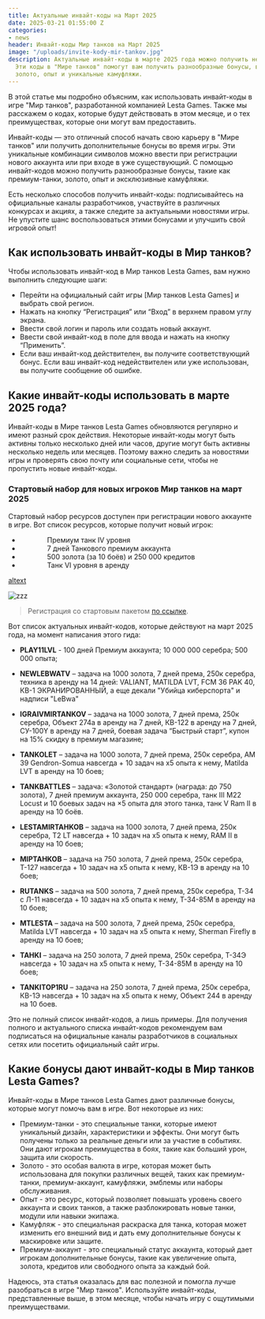 ```yaml
---
title: Актуальные инвайт-коды на Март 2025
date: 2025-03-21 01:55:00 Z
categories:
- news
header: Инвайт-коды Мир танков на Март 2025
image: "/uploads/invite-kody-mir-tankov.jpg"
description: Актуальные инвайт-коды в марте 2025 года можно получить несколькими способами.
  Эти коды в "Мире танков" помогут вам получить разнообразные бонусы, включая премиум-танки,
  золото, опыт и уникальные камуфляжи.
---
```


В этой статье мы подробно объясним, как использовать инвайт-коды в игре "Мир танков", разработанной компанией Lesta Games. Также мы расскажем о кодах, которые будут действовать в этом месяце, и о тех преимуществах, которые они могут вам предоставить.

Инвайт-коды — это отличный способ начать свою карьеру в "Мире танков" или получить дополнительные бонусы во время игры. Эти уникальные комбинации символов можно ввести при регистрации нового аккаунта или при входе в уже существующий. С помощью инвайт-кодов можно получить разнообразные бонусы, такие как премиум-танки, золото, опыт и эксклюзивные камуфляжи.

Есть несколько способов получить инвайт-коды: подписывайтесь на официальные каналы разработчиков, участвуйте в различных конкурсах и акциях, а также следите за актуальными новостями игры. Не упустите шанс воспользоваться этими бонусами и улучшить свой игровой опыт!

## Как использовать инвайт-коды в Мир танков?

Чтобы использовать инвайт-код в Мир танков Lesta Games, вам нужно выполнить следующие шаги:

* Перейти на официальный сайт игры [Мир танков Lesta Games] и выбрать свой регион.
* Нажать на кнопку “Регистрация” или “Вход” в верхнем правом углу экрана.
* Ввести свой логин и пароль или создать новый аккаунт.
* Ввести свой инвайт-код в поле для ввода и нажать на кнопку “Применить”.
* Если ваш инвайт-код действителен, вы получите соответствующий бонус. Если ваш инвайт-код недействителен или уже использован, вы получите сообщение об ошибке.

## Какие инвайт-коды использовать в марте 2025 года?

Инвайт-коды в Мире танков Lesta Games обновляются регулярно и имеют разный срок действия. Некоторые инвайт-коды могут быть активны только несколько дней или часов, другие могут быть активны несколько недель или месяцев. Поэтому важно следить за новостями игры и проверять свою почту или социальные сети, чтобы не пропустить новые инвайт-коды.

### Стартовый набор для новых игроков Мир танков на март 2025

Стартовый набор ресурсов доступен при регистрации нового аккаунте в игре. Вот список ресурсов, которые получит новый игрок:

<ul>
<li style="background-image: url('https://lms-runet-cdn.lesta.ru/LESTA-BONUS-RUTANKS-MTPUB-3048/eb4ff14…_1696511859.png'); background-size: 45px; background-repeat: no-repeat; padding-left: 55px;">Премиум танк IV уровня</li>
<li style="background-image: url('https://lms-runet-cdn.lesta.ru/LESTA-BONUS-RUTANKS-MTPUB-3048/bcb6896143fbf9c9fae7c83ce11656a1_1696510346.png'); background-size: 45px; background-repeat: no-repeat; padding-left: 55px;">7 дней Танкового премиум аккаунта</li>
<li style="background-image: url('https://lms-runet-cdn.lesta.ru/LESTA-BONUS-RUTANKS-MTPUB-3048/baaed6a92f3114fd48c9453b20a7b15f_1696510397.png'); background-size: 45px; background-repeat: no-repeat; padding-left: 55px;">500 золота (за 10 боёв) и 250 000 кредитов</li>
<li style="background-image: url('https://lms-runet-cdn.lesta.ru/LESTA-BONUS-RUTANKS-MTPUB-3048/b6b68a614910f996b517e97b1406f197_1696510559.png'); background-size: 45px; background-repeat: no-repeat; padding-left: 55px;">Танк VI уровня в аренду</li>
</ul>

[altext](https://lms-runet-cdn.lesta.ru/LESTA-BONUS-RUTANKS-MTPUB-3048/b6b68a614910f996b517e97b1406f197_1696510559.png)

![zzz](https://lms-runet-cdn.lesta.ru/LESTA-BONUS-RUTANKS-MTPUB-3048/b6b68a614910f996b517e97b1406f197_1696510559.png)

> Регистрация со стартовым пакетом <a href="https://play.tanki.su/1696508987/" rel="nofollow" target="_blank">по ссылке</a>.

Вот список актуальных инвайт-кодов, которые действуют на март 2025 года, на момент написания этого гида:

* **PLAY11LVL** - 100 дней Премиум аккаунта; 10 000 000 серебра; 500 000 опыта;

* **NEWLEBWATV** – задача на 1000 золота, 7 дней према, 250к серебра, техника в аренду на 14 дней: VALIANT, MATILDA LVT, FCM 36 PAK 40, КВ-1 ЭКРАНИРОВАННЫЙ, а еще декали "Убийца киберспорта" и надписи "LeBwa"

* **IGRAIVMIRTANKOV** – задача на 1000 золота, 7 дней према, 250к серебра, Объект 274а в аренду на 7 дней, КВ-122 в аренду на 7 дней, СУ-100Y в аренду на 7 дней, боевая задача “Быстрый старт”, купон на 15% скидку в премиум магазине;

* **TANKOLET** – задача на 1000 золота, 7 дней према, 250к серебра, AM 39 Gendron-Somua навсегда + 10 задач на х5 опыта к нему, Matilda LVT в аренду на 10 боев;

* **TANKBATTLES** – задача: «Золотой стандарт» (награда: до 750 золота), 7 дней премиум аккаунта, 250 000 серебра, танк III M22 Locust и 10 боевых задач на ×5 опыта для этого танка, танк V Ram II в аренду на 10 боёв.

* **LESTAMIRTAHKOB** – задача на 1000 золота, 7 дней према, 250к серебра, T2 LT навсегда + 10 задач на х5 опыта к нему, RAM II в аренду на 10 боев;

* **MIPTAHKOB** – задача на 750 золота, 7 дней према, 250к серебра, Т-127 навсегда + 10 задач на х5 опыта к нему, КВ-1Э в аренду на 10 боев;

* **RUTANKS** – задача на 500 золота, 7 дней према, 250к серебра, Т-34 с Л-11 навсегда + 10 задач на х5 опыта к нему, Т-34-85М в аренду на 10 боев;

* **MTLESTA** – задача на 500 золота, 7 дней према, 250к серебра, Matilda LVT навсегда + 10 задач на х5 опыта к нему, Sherman Firefly в аренду на 10 боев;

* **TAHKI** – задача на 250 золота, 7 дней према, 250к серебра, Т-34Э навсегда + 10 задач на х5 опыта к нему, Т-34-85М в аренду на 10 боев;

* **TANKITOP1RU** – задача на 250 золота, 7 дней према, 250к серебра, КВ-1Э навсегда + 10 задач на х5 опыта к нему, Объект 244 в аренду на 10 боев.

Это не полный список инвайт-кодов, а лишь примеры. Для получения полного и актуального списка инвайт-кодов рекомендуем вам подписаться на официальные каналы разработчиков в социальных сетях или посетить официальный сайт игры.

## Какие бонусы дают инвайт-коды в Мир танков Lesta Games?

Инвайт-коды в Мире танков Lesta Games дают различные бонусы, которые могут помочь вам в игре. Вот некоторые из них:

* Премиум-танки - это специальные танки, которые имеют уникальный дизайн, характеристики и эффекты. Они могут быть получены только за реальные деньги или за участие в событиях. Они дают игрокам преимущества в боях, такие как больший урон, защита или скорость.
* Золото - это особая валюта в игре, которая может быть использована для покупки различных вещей, таких как премиум-танки, премиум-аккаунт, камуфляжи, эмблемы или наборы обслуживания.
* Опыт - это ресурс, который позволяет повышать уровень своего аккаунта и своих танков, а также разблокировать новые танки, модули или навыки экипажа.
* Камуфляж - это специальная раскраска для танка, которая может изменить его внешний вид и дать ему дополнительные бонусы к маскировке или защите.
* Премиум-аккаунт - это специальный статус аккаунта, который дает игрокам дополнительные бонусы, такие как увеличение опыта, золота, кредитов или свободного опыта за каждый бой.

Надеюсь, эта статья оказалась для вас полезной и помогла лучше разобраться в игре "Мир танков". Используйте инвайт-коды, представленные выше, в этом месяце, чтобы начать игру с ощутимыми преимуществами.
